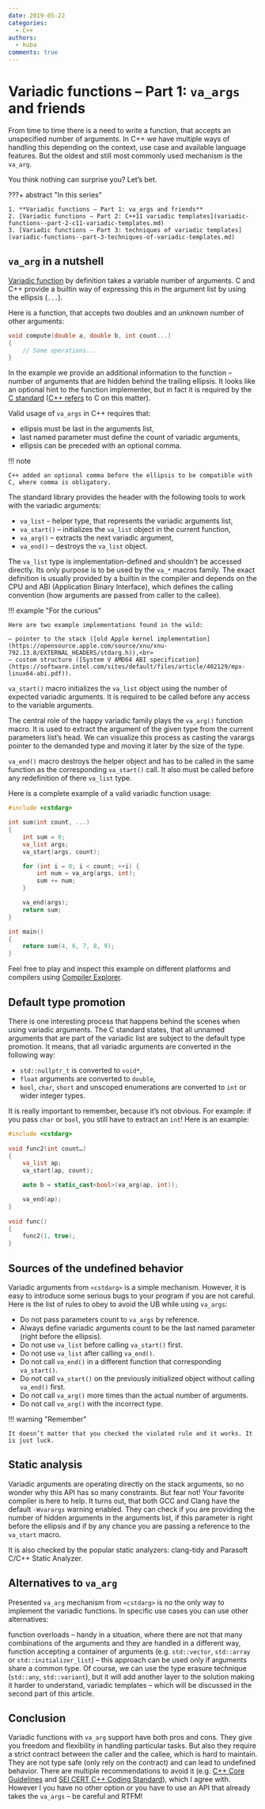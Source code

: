 ```yaml
---
date: 2019-05-22
categories:
  - C++
authors:
  - kuba
comments: true
---
```


# Variadic functions – Part 1: `va_args` and friends

From time to time there is a need to write a function, that accepts an unspecified number of arguments. In C++ we have
multiple ways of handling this depending on the context, use case and available language features. But the oldest and
still most commonly used mechanism is the `va_arg`.

You think nothing can surprise you? Let’s bet.

<!-- more -->

???+ abstract "In this series"

    1. **Variadic functions – Part 1: va_args and friends**
    2. [Variadic functions – Part 2: C++11 variadic templates](variadic-functions--part-2-c11-variadic-templates.md)
    3. [Variadic functions – Part 3: techniques of variadic templates](variadic-functions--part-3-techniques-of-variadic-templates.md)

## `va_arg` in a nutshell

[Variadic function](https://en.cppreference.com/w/cpp/utility/variadic) by definition takes a variable number of
arguments. C and C++ provide a builtin way of expressing this in the argument list by using the ellipsis (`...`).

Here is a function, that accepts two doubles and an unknown number of other arguments:

```cpp linenums="1"
void compute(double a, double b, int count...)
{
    // Some operations...
}
```

In the example we provide an additional information to the function – number of arguments that are hidden behind the
trailing ellipsis. It looks like an optional hint to the function implementer, but in fact it is required by the [C
standard](http://www.open-std.org/jtc1/sc22/wg14/www/docs/n2346.pdf) ([C++ refers](http://eel.is/c++draft/cstdarg.syn)
to C on this matter).

Valid usage of `va_args` in C++ requires that:

- ellipsis must be last in the arguments list,
- last named parameter must define the count of variadic arguments,
- ellipsis can be preceded with an optional comma.

!!! note

    C++ added an optional comma before the ellipsis to be compatible with C, where comma is obligatory.

The standard library provides the [<cstdarg>](https://en.cppreference.com/w/cpp/header/cstdarg) header with the
following tools to work with the variadic arguments:

- `va_list` – helper type, that represents the variadic arguments list,
- `va_start()` – initializes the `va_list` object in the current function,
- `va_arg()` – extracts the next variadic argument,
- `va_end()` – destroys the `va_list` object.

The `va_list` type is implementation-defined and shouldn’t be accessed directly. Its only purpose is to be used by the
`va_*` macros family. The exact definition is usually provided by a builtin in the compiler and depends on the CPU and
ABI (Application Binary Interface), which defines the calling convention (how arguments are passed from caller to the
callee).

!!! example "For the curious"

    Here are two example implementations found in the wild:

    – pointer to the stack ([old Apple kernel implementation](https://opensource.apple.com/source/xnu/xnu-792.13.8/EXTERNAL_HEADERS/stdarg.h)),<br>
    – custom structure ([System V AMD64 ABI specification](https://software.intel.com/sites/default/files/article/402129/mpx-linux64-abi.pdf)).

`va_start()` macro initializes the `va_list` object using the number of expected variadic arguments. It is required to
be called before any access to the variable arguments.

The central role of the happy variadic family plays the `va_arg()` function macro. It is used to extract the argument of
the given type from the current parameters list’s head. We can visualize this process as casting the varargs pointer to
the demanded type and moving it later by the size of the type.

`va_end()` macro destroys the helper object and has to be called in the same function as the corresponding `va_start()`
call. It also must be called before any redefinition of there `va_list` type.

Here is a complete example of a valid variadic function usage:

```cpp linenums="1"
#include <cstdarg>

int sum(int count, ...)
{
    int sum = 0;
    va_list args;
    va_start(args, count);

    for (int i = 0; i < count; ++i) {
        int num = va_arg(args, int);
        sum += num;
    }

    va_end(args);
    return sum;
}

int main()
{
    return sum(4, 6, 7, 8, 9);
}
```

Feel free to play and inspect this example on different platforms and compilers using [Compiler
Explorer](https://godbolt.org/z/nD5OAZ).

## Default type promotion

There is one interesting process that happens behind the scenes when using variadic arguments. The C standard states,
that all unnamed arguments that are part of the variadic list are subject to the default type promotion. It means, that
all variadic arguments are converted in the following way:

- `std::nullptr_t` is converted to `void*`,
- `float` arguments are converted to `double`,
- `bool`, `char`, `short` and unscoped enumerations are converted to `int` or wider integer types.

It is really important to remember, because it’s not obvious. For example: if you pass `char` or `bool`, you still have
to extract an `int`! Here is an example:

```cpp linenums="1"
#include <cstdarg>
 
void func2(int count…)
{
    va_list ap; 
    va_start(ap, count);

    auto b = static_cast<bool>(va_arg(ap, int));

    va_end(ap);
}
 
void func()
{
    func2(1, true);
}
```

## Sources of the undefined behavior

Variadic arguments from `<cstdarg>` is a simple mechanism. However, it is easy to introduce some serious bugs to your
program if you are not careful. Here is the list of rules to obey to avoid the UB while using `va_args`:

- Do not pass parameters count to `va_args` by reference.
- Always define variadic arguments count to be the last named parameter (right before the ellipsis).
- Do not use `va_list` before calling `va_start()` first.
- Do not use `va_list` after calling `va_end()`.
- Do not call `va_end()` in a different function that corresponding `va_start()`.
- Do not call `va_start()` on the previously initialized object without calling `va_end()` first.
- Do not call `va_arg()` more times than the actual number of arguments.
- Do not call `va_arg()` with the incorrect type.

!!! warning "Remember"

    It doesn’t matter that you checked the violated rule and it works. It is just luck.

## Static analysis

Variadic arguments are operating directly on the stack arguments, so no wonder why this API has so many constraints. But
fear not! Your favorite compiler is here to help. It turns out, that both GCC and Clang have the default `-Wvarargs`
warning enabled. They can check if you are providing the number of hidden arguments in the arguments list, if this
parameter is right before the ellipsis and if by any chance you are passing a reference to the `va_start` macro.

It is also checked by the popular static analyzers: clang-tidy and Parasoft C/C++ Static Analyzer.

## Alternatives to `va_arg`

Presented `va_arg` mechanism from `<cstdarg>` is no the only way to implement the variadic functions. In specific use
cases you can use other alternatives:

function overloads – handy in a situation, where there are not that many combinations of the arguments and they are
handled in a different way, function accepting a container of arguments (e.g. `std::vector`, `std::array` or
`std::initializer_list`) – this approach can be used only if arguments share a common type. Of course, we can use the
type erasure technique (`std::any`, `std::variant`), but it will add another layer to the solution making it harder to
understand, variadic templates – which will be discussed in the second part of this article.

## Conclusion

Variadic functions with `va_arg` support have both pros and cons. They give you freedom and flexibility in handling
particular tasks. But also they require a strict contract between the caller and the callee, which is hard to maintain.
They are not type safe (only rely on the contract) and can lead to undefined behavior. There are multiple
recommendations to avoid it (e.g. [C++ Core
Guidelines](https://isocpp.github.io/CppCoreGuidelines/CppCoreGuidelines#f55-dont-use-va_arg-arguments) and [SEI CERT
C++ Coding
Standard](https://wiki.sei.cmu.edu/confluence/display/cplusplus/DCL50-CPP.+Do+not+define+a+C-style+variadic+function)),
which I agree with. However I you have no other option or you have to use an API that already takes the `va_args` – be
careful and RTFM!
